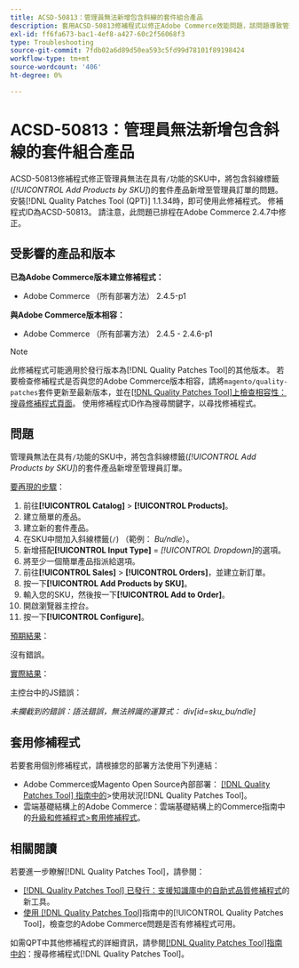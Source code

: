 ```yaml
---
title: ACSD-50813：管理員無法新增包含斜線的套件組合產品
description: 套用ACSD-50813修補程式以修正Adobe Commerce效能問題，該問題導致管理員無法透過*Add Products by SKU*功能在SKU中新增包含斜線標籤('/')的套件式產品至管理員訂單。
exl-id: ff6fa673-bac1-4ef8-a427-60c2f56068f3
type: Troubleshooting
source-git-commit: 7fdb02a6d89d50ea593c5fd99d78101f89198424
workflow-type: tm+mt
source-wordcount: '406'
ht-degree: 0%

---
```


# ACSD-50813：管理員無法新增包含斜線的套件組合產品

ACSD-50813修補程式修正管理員無法在具有`/`功能的SKU中，將包含斜線標籤(*[!UICONTROL Add Products by SKU]*)的套件產品新增至管理員訂單的問題。 安裝[!DNL Quality Patches Tool (QPT)] 1.1.34時，即可使用此修補程式。 修補程式ID為ACSD-50813。 請注意，此問題已排程在Adobe Commerce 2.4.7中修正。

## 受影響的產品和版本

**已為Adobe Commerce版本建立修補程式：**

* Adobe Commerce （所有部署方法） 2.4.5-p1

**與Adobe Commerce版本相容：**

* Adobe Commerce （所有部署方法） 2.4.5 - 2.4.6-p1

>[!NOTE]
>
>此修補程式可能適用於發行版本為[!DNL Quality Patches Tool]的其他版本。 若要檢查修補程式是否與您的Adobe Commerce版本相容，請將`magento/quality-patches`套件更新至最新版本，並在[[!DNL Quality Patches Tool]上檢查相容性：搜尋修補程式頁面](https://experienceleague.adobe.com/tools/commerce-quality-patches/index.html?lang=zh-Hant)。 使用修補程式ID作為搜尋關鍵字，以尋找修補程式。

## 問題

管理員無法在具有`/`功能的SKU中，將包含斜線標籤(*[!UICONTROL Add Products by SKU]*)的套件產品新增至管理員訂單。

<u>要再現的步驟</u>：

1. 前往&#x200B;**[!UICONTROL Catalog]** > **[!UICONTROL Products]**。
1. 建立簡單的產品。
1. 建立新的套件產品。
1. 在SKU中間加入斜線標籤(`/`) （範例： *Bu/ndle*）。
1. 新增搭配&#x200B;**[!UICONTROL Input Type]** = *[!UICONTROL Dropdown]*&#x200B;的選項。
1. 將至少一個簡單產品指派給選項。
1. 前往&#x200B;**[!UICONTROL Sales]** > **[!UICONTROL Orders]**，並建立新訂單。
1. 按一下&#x200B;**[!UICONTROL Add Products by SKU]**。
1. 輸入您的SKU，然後按一下&#x200B;**[!UICONTROL Add to Order]**。
1. 開啟瀏覽器主控台。
1. 按一下&#x200B;**[!UICONTROL Configure]**。

<u>預期結果</u>：

沒有錯誤。

<u>實際結果</u>：

主控台中的JS錯誤：

*未攔截到的錯誤：語法錯誤，無法辨識的運算式： div[id=sku_bu/ndle]*

## 套用修補程式

若要套用個別修補程式，請根據您的部署方法使用下列連結：

* Adobe Commerce或Magento Open Source內部部署： [[!DNL Quality Patches Tool] 指南中的](/help/tools/quality-patches-tool/usage.md)>使用狀況[!DNL Quality Patches Tool]。
* 雲端基礎結構上的Adobe Commerce：雲端基礎結構上的Commerce指南中的[升級和修補程式>套用修補程式](https://experienceleague.adobe.com/docs/commerce-cloud-service/user-guide/develop/upgrade/apply-patches.html?lang=zh-Hant)。

## 相關閱讀

若要進一步瞭解[!DNL Quality Patches Tool]，請參閱：

* [[!DNL Quality Patches Tool] 已發行：支援知識庫中的自助式品質修補程式](https://experienceleague.adobe.com/zh-hant/docs/commerce-operations/tools/quality-patches-tool/quality-patches-tool-to-self-serve-quality-patches)的新工具。
* [使用 [!DNL Quality Patches Tool]](/help/tools/quality-patches-tool/patches-available-in-qpt/check-patch-for-magento-issue-with-magento-quality-patches.md)指南中的[!UICONTROL Quality Patches Tool]，檢查您的Adobe Commerce問題是否有修補程式可用。


如需QPT中其他修補程式的詳細資訊，請參閱[[!DNL Quality Patches Tool]指南中的](https://experienceleague.adobe.com/tools/commerce-quality-patches/index.html?lang=zh-Hant)：搜尋修補程式[!DNL Quality Patches Tool]。
